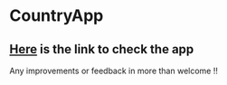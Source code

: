# CountryApp
## [Here](https://pipesbyufransa.netlify.app) is the link to check the app

Any improvements or feedback in more than welcome !! 
